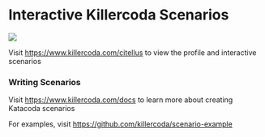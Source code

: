 # Interactive Killercoda Scenarios

[![](http://shields.killercoda.com/katacoda/risu/count.svg)](https://www.killercoda.com/citellus "Get your profile on Killercoda.com")

Visit https://www.killercoda.com/citellus to view the profile and interactive scenarios

### Writing Scenarios

Visit https://www.killercoda.com/docs to learn more about creating Katacoda scenarios

For examples, visit https://github.com/killercoda/scenario-example
